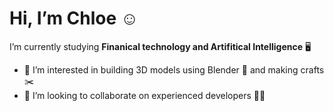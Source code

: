 #  Hi, I’m Chloe :relaxed:
I’m currently studying **Finanical technology and Artifitical Intelligence** :desktop_computer: 
- 👀 I’m interested in building 3D models using Blender :rofl: and making crafts :scissors:
- 💞️ I’m looking to collaborate on experienced developers :technologist:


<!---
Chloewaiwai/Chloewaiwai is a ✨ special ✨ repository because its `README.md` (this file) appears on your GitHub profile.
You can click the Preview link to take a look at your changes.
--->
